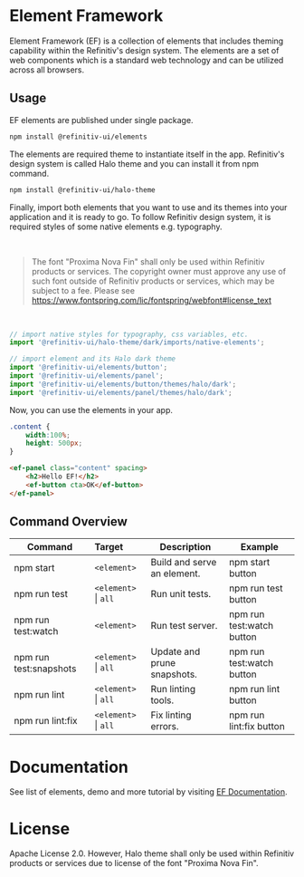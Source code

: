 # Element Framework

Element Framework (EF) is a collection of elements that includes theming capability within the Refinitiv's design system. The elements are a set of web components which is a standard web technology and can be utilized across all browsers.

## Usage

EF elements are published under single package.

```sh
npm install @refinitiv-ui/elements
```

The elements are required theme to instantiate itself in the app. Refinitiv's design system is called Halo theme and you can install it from npm command.

```sh
npm install @refinitiv-ui/halo-theme
```

Finally, import both elements that you want to use and its themes into your application and it is ready to go. To follow Refinitiv design system, it is required styles of some native elements e.g. typography.

<br>

>The font "Proxima Nova Fin" shall only be used within Refinitiv products or services. The copyright owner must approve any use of such font outside of Refinitiv products or services, which may be subject to a fee. Please see https://www.fontspring.com/lic/fontspring/webfont#license_text

<br>

```javascript
// import native styles for typography, css variables, etc.
import '@refinitiv-ui/halo-theme/dark/imports/native-elements';

// import element and its Halo dark theme
import '@refinitiv-ui/elements/button';
import '@refinitiv-ui/elements/panel';
import '@refinitiv-ui/elements/button/themes/halo/dark';
import '@refinitiv-ui/elements/panel/themes/halo/dark';
```

Now, you can use the elements in your app.

```css
.content {
    width:100%;
    height: 500px;
}
```

```html
<ef-panel class="content" spacing>
    <h2>Hello EF!</h2>
    <ef-button cta>OK</ef-button>
</ef-panel>
```

## Command Overview

| Command | Target | Description | Example |
| --- |:--- | --- | --- |
| npm start | `<element>` | Build and serve an element. | npm start button |
| npm run test  | `<element>` &#124; `all` | Run unit tests. | npm run test button |
| npm run test:watch  | `<element>` | Run test server. | npm run test:watch button |
| npm run test:snapshots  | `<element>` &#124; `all` | Update and prune snapshots.  | npm run test:watch button |
| npm run lint  | `<element>` &#124; `all` | Run linting tools.  | npm run lint button |
| npm run lint:fix  | `<element>` &#124; `all` | Fix linting errors. | npm run lint:fix button |

# Documentation

See list of elements, demo and more tutorial by visiting [EF Documentation](https://cdn.ppe.refinitiv.com/public/apps/elf-docs/book/en/index.html).

# License
Apache License 2.0. However, Halo theme shall only be used within Refinitiv products or services due to license of the font "Proxima Nova Fin".
